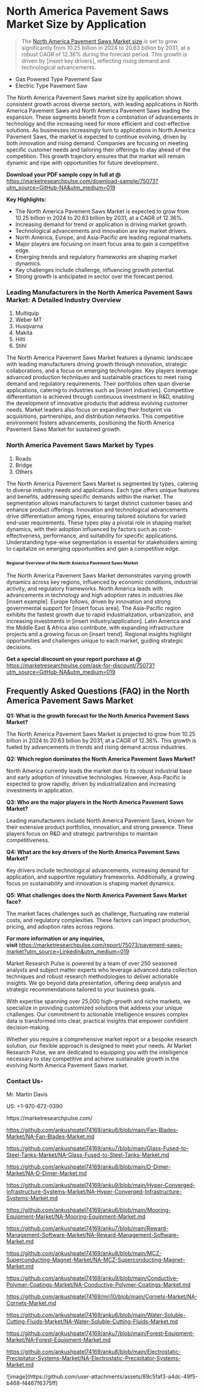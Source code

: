 <h1>North America Pavement Saws Market&nbsp;Size by Application</h1><blockquote><p>The <a href="https://marketresearchpulse.com/download-sample/75073?utm_source=GitHub-NA&amp;utm_medium=019">North America Pavement Saws Market size</a> is set to grow significantly from 10.25 billion in 2024 to 20.63 billion by 2031, at a robust CAGR of 12.36% during the forecast period. This growth is driven by [insert key drivers], reflecting rising demand and technological advancements.</p></blockquote><ul><li>Gas Powered Type Pavement Saw<li> Electric Type Pavement Saw</li></ul><p>The North America Pavement Saws market size by application shows consistent growth across diverse sectors, with leading applications in North America Pavement Saws and North America Pavement Saws leading the expansion. These segments benefit from a combination of advancements in technology and the increasing need for more efficient and cost-effective solutions. As businesses increasingly turn to applications in North America Pavement Saws, the market is expected to continue evolving, driven by both innovation and rising demand. Companies are focusing on meeting specific customer needs and tailoring their offerings to stay ahead of the competition. This growth trajectory ensures that the market will remain dynamic and ripe with opportunities for future development.</p><p><strong>Download your PDF sample copy in full at @ </strong><a href="https://marketresearchpulse.com/download-sample/75073?utm_source=GitHub-NA&amp;utm_medium=019">https://marketresearchpulse.com/download-sample/75073?utm_source=GitHub-NA&amp;utm_medium=019</a></p><p><strong>Key Highlights: </strong></p><ul><li>The North America Pavement Saws Market is expected to grow from 10.25 billion in 2024 to 20.63 billion by 2031, at a CAGR of 12.36%.</li><li>Increasing demand for trend or application is driving market growth.</li><li>Technological advancements and innovation are key market drivers.</li><li>North America, Europe, and Asia-Pacific are leading regional markets.</li><li>Major players are focusing on insert focus area to gain a competitive edge.</li><li>Emerging trends and regulatory frameworks are shaping market dynamics.</li><li>Key challenges include challenge, influencing growth potential.</li><li>Strong growth is anticipated in sector over the forecast period.</li></ul><h3>Leading Manufacturers in the North America Pavement Saws Market: A Detailed Industry Overview</h3><ol><li>Multiquip</li><li>Weber MT</li><li>Husqvarna</li><li>Makita</li><li>Hilti</li><li>Stihl</li></ol><div class="flex max-w-full flex-col flex-grow"><div class="min-h-8 text-message flex w-full flex-col items-end gap-2 whitespace-normal break-words [.text-message+&amp;]:mt-5" dir="auto" data-message-author-role="assistant" data-message-id="fd8432e4-4910-450d-b182-61b7bfb0a01f" data-message-model-slug="gpt-4o"><div class="flex w-full flex-col gap-1 empty:hidden first:pt-[3px]"><div class="markdown prose w-full break-words dark:prose-invert light"><p>The North America Pavement Saws Market features a dynamic landscape with leading manufacturers driving growth through innovation, strategic collaborations, and a focus on emerging technologies. Key players leverage advanced production techniques and sustainable practices to meet rising demand and regulatory requirements. Their portfolios often span diverse applications, catering to industries such as [insert industries]. Competitive differentiation is achieved through continuous investment in R&amp;D, enabling the development of innovative products that address evolving customer needs. Market leaders also focus on expanding their footprint via acquisitions, partnerships, and distribution networks. This competitive environment fosters advancements, positioning the North America Pavement Saws Market for sustained growth.</p></div></div></div></div><h3>North America Pavement Saws Market by Types</h3><ol><li>Roads<li> Bridge<li> Others</li></ol><div class="flex max-w-full flex-col flex-grow"><div class="min-h-8 text-message flex w-full flex-col items-end gap-2 whitespace-normal break-words [.text-message+&amp;]:mt-5" dir="auto" data-message-author-role="assistant" data-message-id="084470be-0bb7-4664-bddf-5156b4f41249" data-message-model-slug="gpt-4o-mini"><div class="flex w-full flex-col gap-1 empty:hidden first:pt-[3px]"><div class="markdown prose w-full break-words dark:prose-invert light"><p>The North America Pavement Saws Market is segmented by types, catering to diverse industry needs and applications. Each type offers unique features and benefits, addressing specific demands within the market. The segmentation allows manufacturers to target distinct customer bases and enhance product offerings. Innovation and technological advancements drive differentiation among types, ensuring tailored solutions for varied end-user requirements. These types play a pivotal role in shaping market dynamics, with their adoption influenced by factors such as cost-effectiveness, performance, and suitability for specific applications. Understanding type-wise segmentation is essential for stakeholders aiming to capitalize on emerging opportunities and gain a competitive edge.</p></div></div></div></div><h3><span style="font-size: 11px;">Regional Overview of the North America Pavement Saws Market</span></h3><div class="flex max-w-full flex-col flex-grow"><div class="min-h-8 text-message flex w-full flex-col items-end gap-2 whitespace-normal break-words [.text-message+&amp;]:mt-5" dir="auto" data-message-author-role="assistant" data-message-id="e9038762-ce64-4e30-91c9-9bd413514231" data-message-model-slug="gpt-4o-mini"><div class="flex w-full flex-col gap-1 empty:hidden first:pt-[3px]"><div class="markdown prose w-full break-words dark:prose-invert light"><p>The North America Pavement Saws Market demonstrates varying growth dynamics across key regions, influenced by economic conditions, industrial activity, and regulatory frameworks. North America leads with advancements in technology and high adoption rates in industries like [insert example]. Europe follows, driven by innovation and strong governmental support for [insert focus area]. The Asia-Pacific region exhibits the fastest growth due to rapid industrialization, urbanization, and increasing investments in [insert industry/application]. Latin America and the Middle East &amp; Africa also contribute, with expanding infrastructure projects and a growing focus on [insert trend]. Regional insights highlight opportunities and challenges unique to each market, guiding strategic decisions.</p></div></div></div></div><p><strong>Get a special discount on your report purchase at @ </strong><a href="https://marketresearchpulse.com/ask-for-discount/75073?utm_source=GitHub-NA&amp;utm_medium=019">https://marketresearchpulse.com/ask-for-discount/75073?utm_source=GitHub-NA&amp;utm_medium=019</a></p><h2>Frequently Asked Questions (FAQ) in the North America Pavement Saws Market</h2><p><strong>Q1: What is the growth forecast for the North America Pavement Saws Market?</strong></p><p>The North America Pavement Saws Market is projected to grow from 10.25 billion in 2024 to 20.63 billion by 2031, at a CAGR of 12.36%. This growth is fueled by advancements in trends and rising demand across industries.</p><p><strong>Q2: Which region dominates the North America Pavement Saws Market?</strong></p><p>North America currently leads the market due to its robust industrial base and early adoption of innovative technologies. However, Asia-Pacific is expected to grow rapidly, driven by industrialization and increasing investments in application.</p><p><strong>Q3: Who are the major players in the North America Pavement Saws Market?</strong></p><p>Leading manufacturers include North America Pavement Saws, known for their extensive product portfolios, innovation, and strong presence. These players focus on R&amp;D and strategic partnerships to maintain competitiveness.</p><p><strong>Q4: What are the key drivers of the North America Pavement Saws Market?</strong></p><p>Key drivers include technological advancements, increasing demand for application, and supportive regulatory frameworks. Additionally, a growing focus on sustainability and innovation is shaping market dynamics.</p><p><strong>Q5: What challenges does the North America Pavement Saws Market face?</strong></p><p>The market faces challenges such as challenge, fluctuating raw material costs, and regulatory complexities. These factors can impact production, pricing, and adoption rates across regions.</p><p><strong>For more information or any inquiries, visit&nbsp;</strong><a href="https://marketresearchpulse.com/report/75073/pavement-saws-market?utm_source=Linkedin&utm_medium=019">https://marketresearchpulse.com/report/75073/pavement-saws-market?utm_source=Linkedin&utm_medium=019</a></p><p>Market Research Pulse is powered by a team of over 250 seasoned analysts and subject matter experts who leverage advanced data collection techniques and robust research methodologies to deliver actionable insights. We go beyond data presentation, offering deep analysis and strategic recommendations tailored to your business goals.</p><p>With expertise spanning over 25,000 high-growth and niche markets, we specialize in providing customized solutions that address your unique challenges. Our commitment to actionable intelligence ensures complex data is transformed into clear, practical insights that empower confident decision-making.</p><p>Whether you require a comprehensive market report or a bespoke research solution, our flexible approach is designed to meet your needs. At Market Research Pulse, we are dedicated to equipping you with the intelligence necessary to stay competitive and achieve sustainable growth in the evolving North America Pavement Saws market.</p><h3><strong>Contact Us-</strong></h3><p>Mr. Martin Davis</p><p>US: +1-970-672-0390</p><p>https://marketresearchpulse.com/</p><p><a href="https://github.com/ankushpatel74169/anku6/blob/main/Fan-Blades-Market/NA-Fan-Blades-Market.md">https://github.com/ankushpatel74169/anku6/blob/main/Fan-Blades-Market/NA-Fan-Blades-Market.md</a></p><p><a href="https://github.com/ankushpatel74169/anku7/blob/main/Glass-Fused-to-Steel-Tanks-Market/NA-Glass-Fused-to-Steel-Tanks-Market.md">https://github.com/ankushpatel74169/anku7/blob/main/Glass-Fused-to-Steel-Tanks-Market/NA-Glass-Fused-to-Steel-Tanks-Market.md</a></p><p><a href="https://github.com/ankushpatel74169/anku8/blob/main/D-Dimer-Market/NA-D-Dimer-Market.md">https://github.com/ankushpatel74169/anku8/blob/main/D-Dimer-Market/NA-D-Dimer-Market.md</a></p><p><a href="https://github.com/ankushpatel74169/anku9/blob/main/Hyper-Converged-Infrastructure-Systems-Market/NA-Hyper-Converged-Infrastructure-Systems-Market.md">https://github.com/ankushpatel74169/anku9/blob/main/Hyper-Converged-Infrastructure-Systems-Market/NA-Hyper-Converged-Infrastructure-Systems-Market.md</a></p><p><a href="https://github.com/ankushpatel74169/anku6/blob/main/Mooring-Equipment-Market/NA-Mooring-Equipment-Market.md">https://github.com/ankushpatel74169/anku6/blob/main/Mooring-Equipment-Market/NA-Mooring-Equipment-Market.md</a></p><p><a href="https://github.com/ankushpatel74169/anku7/blob/main/Reward-Management-Software-Market/NA-Reward-Management-Software-Market.md">https://github.com/ankushpatel74169/anku7/blob/main/Reward-Management-Software-Market/NA-Reward-Management-Software-Market.md</a></p><p><a href="https://github.com/ankushpatel74169/anku8/blob/main/MCZ-Superconducting-Magnet-Market/NA-MCZ-Superconducting-Magnet-Market.md">https://github.com/ankushpatel74169/anku8/blob/main/MCZ-Superconducting-Magnet-Market/NA-MCZ-Superconducting-Magnet-Market.md</a></p><p><a href="https://github.com/ankushpatel74169/anku9/blob/main/Conductive-Polymer-Coatings-Market/NA-Conductive-Polymer-Coatings-Market.md">https://github.com/ankushpatel74169/anku9/blob/main/Conductive-Polymer-Coatings-Market/NA-Conductive-Polymer-Coatings-Market.md</a></p><p><a href="https://github.com/ankushpatel74169/mri10/blob/main/Cornets-Market/NA-Cornets-Market.md">https://github.com/ankushpatel74169/mri10/blob/main/Cornets-Market/NA-Cornets-Market.md</a></p><p><a href="https://github.com/ankushpatel74169/anku6/blob/main/Water-Soluble-Cutting-Fluids-Market/NA-Water-Soluble-Cutting-Fluids-Market.md">https://github.com/ankushpatel74169/anku6/blob/main/Water-Soluble-Cutting-Fluids-Market/NA-Water-Soluble-Cutting-Fluids-Market.md</a></p><p><a href="https://github.com/ankushpatel74169/anku7/blob/main/Forest-Equipment-Market/NA-Forest-Equipment-Market.md">https://github.com/ankushpatel74169/anku7/blob/main/Forest-Equipment-Market/NA-Forest-Equipment-Market.md</a></p><p><a href="https://github.com/ankushpatel74169/anku8/blob/main/Electrostatic-Precipitator-Systems-Market/NA-Electrostatic-Precipitator-Systems-Market.md">https://github.com/ankushpatel74169/anku8/blob/main/Electrostatic-Precipitator-Systems-Market/NA-Electrostatic-Precipitator-Systems-Market.md</a></p>
![image](https://github.com/user-attachments/assets/89c5faf3-a4dc-49f5-b468-f4467f6375ff)
